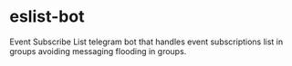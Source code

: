 # eslist-bot
Event Subscribe List telegram bot that handles event subscriptions list in groups avoiding messaging flooding in groups.

